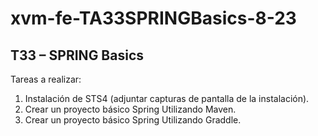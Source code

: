 # xvm-fe-TA33SPRINGBasics-8-23

## T33 – SPRING Basics
Tareas a realizar:

1. Instalación de STS4 (adjuntar capturas de pantalla de la instalación).
2. Crear un proyecto básico Spring Utilizando Maven. 
3. Crear un proyecto básico Spring Utilizando Graddle.


